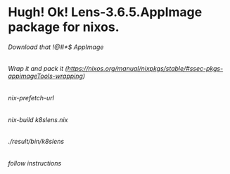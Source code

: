 # Hugh! Ok! Lens-3.6.5.AppImage package for nixos.
###### Download that !@#*$ AppImage
###### Wrap it and pack it (https://nixos.org/manual/nixpkgs/stable/#ssec-pkgs-appimageTools-wrapping)
###### nix-prefetch-url 
###### nix-build k8slens.nix
###### ./result/bin/k8slens
###### follow instructions
